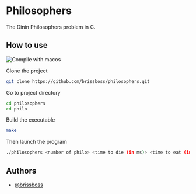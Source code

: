# Philosophers
The Dinin Philosophers problem in C.

## How to use
![Compile with macos](https://badgen.net/badge/build/macOS/grey?icon=apple)

Clone the project
```bash
git clone https://github.com/brissboss/philosophers.git
```

Go to project directory
```bash
cd philosophers
cd philo
```

Build the executable
```bash
make
```

Then launch the program
```bash
./philosophers <number of philo> <time to die (in ms)> <time to eat (in ms) <time to sleep (in ms)> <number_of_times_each_philosopher_must_eat (optional)>
```

## Authors

- [@brissboss](https://www.github.com/brissboss)
